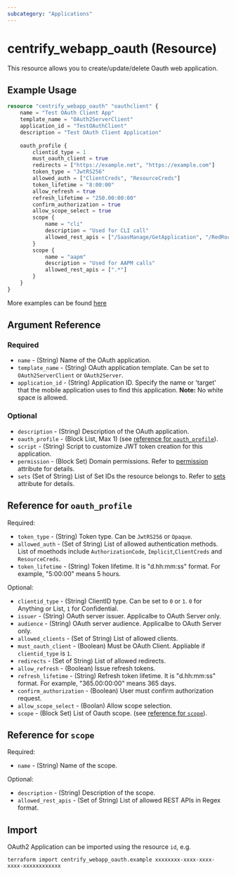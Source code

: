 ```yaml
---
subcategory: "Applications"
---
```


# centrify_webapp_oauth (Resource)

This resource allows you to create/update/delete Oauth web application.

## Example Usage

```terraform
resource "centrify_webapp_oauth" "oauthclient" {
    name = "Test OAuth Client App"
    template_name = "OAuth2ServerClient"
    application_id = "TestOAuthClient"
    description = "Test OAuth Client Application"
    
    oauth_profile {
        clientid_type = 1
        must_oauth_client = true
        redirects = ["https://example.net", "https://example.com"]
        token_type = "JwtRS256"
        allowed_auth = ["ClientCreds", "ResourceCreds"]
        token_lifetime = "8:00:00"
        allow_refresh = true
        refresh_lifetime = "250.00:00:00"
        confirm_authorization = true
        allow_scope_select = true
        scope {
            name = "cli"
            description = "Used for CLI call"
            allowed_rest_apis = ["/SaasManage/GetApplication", "/RedRock/query"]
        }
        scope {
            name = "aapm"
            description = "Used for AAPM calls"
            allowed_rest_apis = [".*"]
        }
    }
}
```

More examples can be found [here](https://github.com/centrify/terraform-provider-centrify/tree/main/examples/centrify_webapp_oauth)

## Argument Reference

### Required

- `name` - (String) Name of the OAuth application.
- `template_name` - (String) OAuth application template. Can be set to `OAuth2ServerClient` or `OAuth2Server`.
- `application_id` - (String) Application ID. Specify the name or 'target' that the mobile application uses to find this application. **Note:** No white space is allowed.

### Optional

- `description` - (String) Description of the OAuth application.
- `oauth_profile` - (Block List, Max 1) (see [reference for `oauth_profile`](#reference-for-oauth_profile)).
- `script` - (String) Script to customize JWT token creation for this application.
- `permission` - (Block Set) Domain permissions. Refer to [permission](./attribute_permission.md) attribute for details.
- `sets` (Set of String) List of Set IDs the resource belongs to. Refer to [sets](./attribute_sets.md) attribute for details.

## Reference for `oauth_profile`

Required:

- `token_type` - (String) Token type. Can be `JwtRS256` or `Opaque`.
- `allowed_auth` - (Set of String) List of allowed authentication methods. List of moethods include `AuthorizationCode`, `Implicit`,`ClientCreds` and `ResourceCreds`.
- `token_lifetime` - (String) Token lifetime. It is "d.hh:mm:ss" format. For example, "5:00:00" means 5 hours.

Optional:

- `clientid_type` - (String) ClientID type. Can be set to `0` or `1`. `0` for Anything or List, `1` for Confidential.
- `issuer` - (String) OAuth server issuer. Applicalbe to OAuth Server only.
- `audience` - (String) OAuth server audience. Applicalbe to OAuth Server only.
- `allowed_clients` - (Set of String) List of allowed clients.
- `must_oauth_client` - (Boolean) Must be OAuth Client. Appliable if `clientid_type` is `1`.
- `redirects` - (Set of String) List of allowed redirects.
- `allow_refresh` - (Boolean) Issue refresh tokens.
- `refresh_lifetime` - (String) Refresh token lifetime. It is "d.hh:mm:ss" format. For example, "365.00:00:00" means 365 days.
- `confirm_authorization` - (Boolean) User must confirm authorization request.
- `allow_scope_select` - (Boolan) Allow scope selection.
- `scope` - (Block Set) List of Oauth scope. (see [reference for `scope`](#reference-for-scope)).

## Reference for `scope`

Required:

- `name` - (String) Name of the scope.

Optional:

- `description` - (String) Description of the scope.
- `allowed_rest_apis` - (Set of String) List of allowed REST APIs in Regex format.

## Import

OAuth2 Application can be imported using the resource `id`, e.g.

```shell
terraform import centrify_webapp_oauth.example xxxxxxxx-xxxx-xxxx-xxxx-xxxxxxxxxxxx
```
